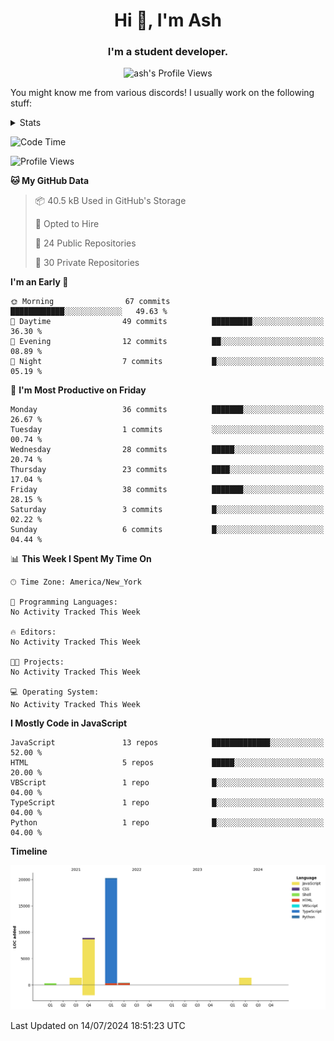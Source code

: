 <h1 align="center">Hi 👋, I'm Ash</h1>
<h3 align="center">I'm a student developer. </h3>
<p align="center"> <img src="https://komarev.com/ghpvc/?username=ash-development" alt="ash's Profile Views" /></p>
<p>You might know me from various discords!
I usually work on the following stuff: </p>

<!-- [htmljourney](https://github.com/ash-development/htmljourney/) - My project about learning the ins and outs of web development. Blogged by me on [DEV.to](https://dev.to/killua/series/10106).An aspiring developer -->

<details>
 <summary>Stats</summary><br>
<p>&nbsp;<a href="https://github.com/anuraghazra/github-readme-stats"><img align="center" src="https://github-readme-stats.vercel.app/api?username=ash-development&show_icons=true&count_private=true&theme=dracula" /></a></p>
<p>&nbsp;<a href="https://github.com/ryo-ma/github-profile-trophy"><img align="center" src="https://github-profile-trophy.vercel.app/?username=ash-development&theme=dracula&margin-w=15&margin-h=15&column=4" /></a></p>
</details>
 
<!--START_SECTION:waka-->
![Code Time](http://img.shields.io/badge/Code%20Time-7%20hrs%2048%20mins-blue)

![Profile Views](http://img.shields.io/badge/Profile%20Views-0-blue)

**🐱 My GitHub Data** 

> 📦 40.5 kB Used in GitHub's Storage 
 > 
> 💼 Opted to Hire
 > 
> 📜 24 Public Repositories 
 > 
> 🔑 30 Private Repositories 
 > 
**I'm an Early 🐤** 

```text
🌞 Morning                67 commits          ████████████░░░░░░░░░░░░░   49.63 % 
🌆 Daytime                49 commits          █████████░░░░░░░░░░░░░░░░   36.30 % 
🌃 Evening                12 commits          ██░░░░░░░░░░░░░░░░░░░░░░░   08.89 % 
🌙 Night                  7 commits           █░░░░░░░░░░░░░░░░░░░░░░░░   05.19 % 
```
📅 **I'm Most Productive on Friday** 

```text
Monday                   36 commits          ███████░░░░░░░░░░░░░░░░░░   26.67 % 
Tuesday                  1 commits           ░░░░░░░░░░░░░░░░░░░░░░░░░   00.74 % 
Wednesday                28 commits          █████░░░░░░░░░░░░░░░░░░░░   20.74 % 
Thursday                 23 commits          ████░░░░░░░░░░░░░░░░░░░░░   17.04 % 
Friday                   38 commits          ███████░░░░░░░░░░░░░░░░░░   28.15 % 
Saturday                 3 commits           █░░░░░░░░░░░░░░░░░░░░░░░░   02.22 % 
Sunday                   6 commits           █░░░░░░░░░░░░░░░░░░░░░░░░   04.44 % 
```


📊 **This Week I Spent My Time On** 

```text
🕑︎ Time Zone: America/New_York

💬 Programming Languages: 
No Activity Tracked This Week

🔥 Editors: 
No Activity Tracked This Week

🐱‍💻 Projects: 
No Activity Tracked This Week

💻 Operating System: 
No Activity Tracked This Week
```

**I Mostly Code in JavaScript** 

```text
JavaScript               13 repos            █████████████░░░░░░░░░░░░   52.00 % 
HTML                     5 repos             █████░░░░░░░░░░░░░░░░░░░░   20.00 % 
VBScript                 1 repo              █░░░░░░░░░░░░░░░░░░░░░░░░   04.00 % 
TypeScript               1 repo              █░░░░░░░░░░░░░░░░░░░░░░░░   04.00 % 
Python                   1 repo              █░░░░░░░░░░░░░░░░░░░░░░░░   04.00 % 
```



**Timeline**

![Lines of Code chart](https://raw.githubusercontent.com/ash-development/ash-development/main/assets/bar_graph.png)


 Last Updated on 14/07/2024 18:51:23 UTC
<!--END_SECTION:waka-->
</details>
